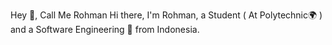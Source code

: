 Hey 👋, Call Me Rohman
Hi there, I'm Rohman, a Student ( At Polytechnic🌍 ) and a Software Engineering 🚀 from Indonesia.
